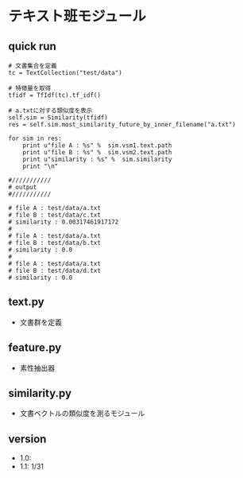# テキスト班モジュール

## quick run
```
# 文書集合を定義
tc = TextCollection("test/data")

# 特徴量を取得
tfidf = TfIdf(tc).tf_idf()

# a.txtに対する類似度を表示
self.sim = Similarity(tfidf)
res = self.sim.most_similarity_future_by_inner_filename("a.txt")

for sim in res:
    print u"file A : %s" %  sim.vsm1.text.path
    print u"file B : %s" %  sim.vsm2.text.path
    print u"similarity : %s" %  sim.similarity
    print "\n"

#///////////
# output
#///////////

# file A : test/data/a.txt
# file B : test/data/c.txt
# similarity : 0.00317461917172
#
# file A : test/data/a.txt
# file B : test/data/b.txt
# similarity : 0.0
#
# file A : test/data/a.txt
# file B : test/data/d.txt
# similarity : 0.0
```

## text.py
* 文書群を定義

## feature.py
* 素性抽出器

## similarity.py
* 文書ベクトルの類似度を測るモジュール

## version
* 1.0: 
* 1.1: 1/31
